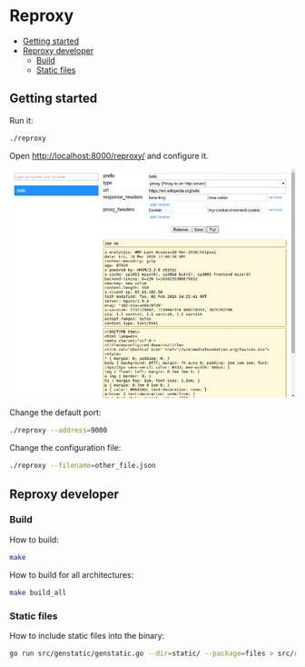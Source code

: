# Reproxy

<!-- MarkdownTOC autolink=true bracket=round depth=4 -->

- [Getting started](#getting-started)
- [Reproxy developer](#reproxy-developer)
    - [Build](#build)
    - [Static files](#static-files)

<!-- /MarkdownTOC -->

## Getting started

Run it:
```sh
./reproxy 
```

Open [http://localhost:8000/reproxy/](http://localhost:8000/reproxy/) and configure it.

<img src="doc/screenshoot.png">

Change the default port:
```sh
./reproxy --address=9000
```

Change the configuration file:
```sh
./reproxy --filename=other_file.json
```


## Reproxy developer

### Build

How to build:
```sh
make
```

How to build for all architectures:
```sh
make build_all
```

### Static files

How to include static files into the binary:
```sh
go run src/genstatic/genstatic.go --dir=static/ --package=files > src/reproxy/files/data.go
```
